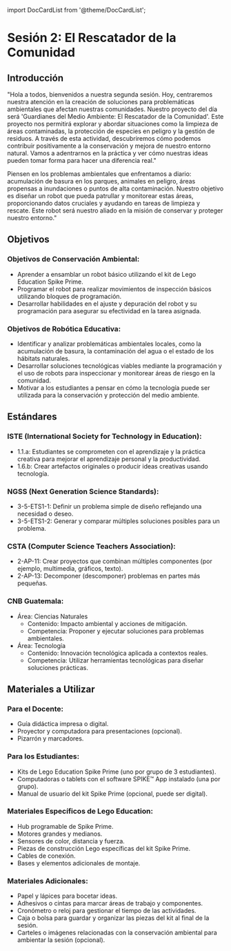 import DocCardList from '@theme/DocCardList';

# Sesión 2: El Rescatador de la Comunidad

## Introducción

"Hola a todos, bienvenidos a nuestra segunda sesión. Hoy, centraremos nuestra atención en la creación de soluciones para problemáticas ambientales que afectan nuestras comunidades. Nuestro proyecto del día será 'Guardianes del Medio Ambiente: El Rescatador de la Comunidad'. Este proyecto nos permitirá explorar y abordar situaciones como la limpieza de áreas contaminadas, la protección de especies en peligro y la gestión de residuos. A través de esta actividad, descubriremos cómo podemos contribuir positivamente a la conservación y mejora de nuestro entorno natural. Vamos a adentrarnos en la práctica y ver cómo nuestras ideas pueden tomar forma para hacer una diferencia real."

Piensen en los problemas ambientales que enfrentamos a diario: acumulación de basura en los parques, animales en peligro, áreas propensas a inundaciones o puntos de alta contaminación. Nuestro objetivo es diseñar un robot que pueda patrullar y monitorear estas áreas, proporcionando datos cruciales y ayudando en tareas de limpieza y rescate. Este robot será nuestro aliado en la misión de conservar y proteger nuestro entorno."

## Objetivos

### Objetivos de Conservación Ambiental:

- Aprender a ensamblar un robot básico utilizando el kit de Lego Education Spike Prime.
- Programar el robot para realizar movimientos de inspección básicos utilizando bloques de programación.
- Desarrollar habilidades en el ajuste y depuración del robot y su programación para asegurar su efectividad en la tarea asignada.

### Objetivos de Robótica Educativa:

- Identificar y analizar problemáticas ambientales locales, como la acumulación de basura, la contaminación del agua o el estado de los hábitats naturales.
- Desarrollar soluciones tecnológicas viables mediante la programación y el uso de robots para inspeccionar y monitorear áreas de riesgo en la comunidad.
- Motivar a los estudiantes a pensar en cómo la tecnología puede ser utilizada para la conservación y protección del medio ambiente.

## Estándares

### ISTE (International Society for Technology in Education):

- 1.1.a: Estudiantes se comprometen con el aprendizaje y la práctica creativa para mejorar el aprendizaje personal y la productividad.
- 1.6.b: Crear artefactos originales o producir ideas creativas usando tecnología.

### NGSS (Next Generation Science Standards):

- 3-5-ETS1-1: Definir un problema simple de diseño reflejando una necesidad o deseo.
- 3-5-ETS1-2: Generar y comparar múltiples soluciones posibles para un problema.

### CSTA (Computer Science Teachers Association):

- 2-AP-11: Crear proyectos que combinan múltiples componentes (por ejemplo, multimedia, gráficos, texto).
- 2-AP-13: Decomponer (descomponer) problemas en partes más pequeñas.

### CNB Guatemala:

- Área: Ciencias Naturales
  - Contenido: Impacto ambiental y acciones de mitigación.
  - Competencia: Proponer y ejecutar soluciones para problemas ambientales.
- Área: Tecnología
  - Contenido: Innovación tecnológica aplicada a contextos reales.
  - Competencia: Utilizar herramientas tecnológicas para diseñar soluciones prácticas.

## Materiales a Utilizar

### Para el Docente:

- Guía didáctica impresa o digital.
- Proyector y computadora para presentaciones (opcional).
- Pizarrón y marcadores.

### Para los Estudiantes:

- Kits de Lego Education Spike Prime (uno por grupo de 3 estudiantes).
- Computadoras o tablets con el software SPIKE™ App instalado (una por grupo).
- Manual de usuario del kit Spike Prime (opcional, puede ser digital).

### Materiales Específicos de Lego Education:

- Hub programable de Spike Prime.
- Motores grandes y medianos.
- Sensores de color, distancia y fuerza.
- Piezas de construcción Lego específicas del kit Spike Prime.
- Cables de conexión.
- Bases y elementos adicionales de montaje.

### Materiales Adicionales:

- Papel y lápices para bocetar ideas.
- Adhesivos o cintas para marcar áreas de trabajo y componentes.
- Cronómetro o reloj para gestionar el tiempo de las actividades.
- Caja o bolsa para guardar y organizar las piezas del kit al final de la sesión.
- Carteles o imágenes relacionadas con la conservación ambiental para ambientar la sesión (opcional).

<DocCardList />